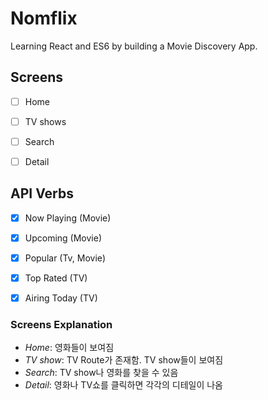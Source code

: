 # Nomflix

Learning React and ES6 by building a Movie Discovery App.


## Screens

- [ ] Home 
- [ ] TV shows
- [ ] Search
- [ ] Detail


## API Verbs

- [x] Now Playing (Movie)
- [x] Upcoming (Movie)
- [x] Popular (Tv, Movie)
- [x] Top Rated (TV)
- [x] Airing Today (TV)


### Screens Explanation

- _Home_: 영화들이 보여짐
- _TV show_: TV Route가 존재함. TV show들이 보여짐
- _Search_: TV show나 영화를 찾을 수 있음
- _Detail_: 영화나 TV쇼를 클릭하면 각각의 디테일이 나옴


